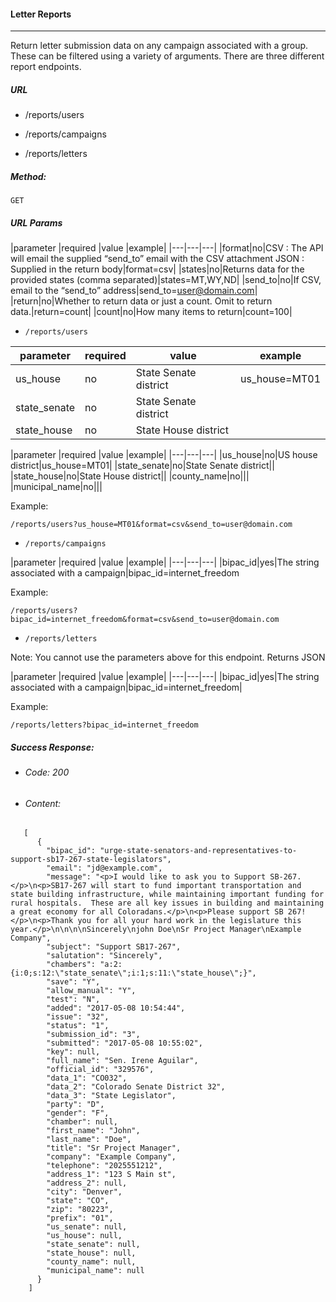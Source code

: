 #### Letter Reports
---

Return letter submission data on any campaign associated with a group.  These can be filtered using a variety of arguments. There are three different report endpoints.


 ##### URL

   * /reports/users

   * /reports/campaigns

   * /reports/letters


 ##### Method:

  `GET`

 ##### URL Params



 |parameter            |required   |value   |example|
 |---|---|---|
 |format|no|CSV : The API will email the supplied “send_to” email with the CSV attachment JSON : Supplied in the return body|format=csv|
 |states|no|Returns data for the provided states (comma separated)|states=MT,WY,ND|
 |send_to|no|If CSV, email to the “send_to” address|send_to=user@domain.com|
 |return|no|Whether to return data or just a count.  Omit to return data.|return=count|
 |count|no|How many items to return|count=100|


* `/reports/users`

| parameter  |  required | value  | example  |
|---|---|---|---|
|  us_house | no  | State Senate district  | us_house=MT01  |
|  state_senate | no  | State Senate district  |   |
| state_house  | no  |  State House district |   |


|parameter            |required   |value   |example|
|---|---|---|
|us_house|no|US house district|us_house=MT01|
|state_senate|no|State Senate district||
|state_house|no|State House district||
|county_name|no|||
|municipal_name|no|||

Example:
```
/reports/users?us_house=MT01&format=csv&send_to=user@domain.com

```


* `/reports/campaigns`


|parameter            |required   |value   |example|
|---|---|---|
|bipac_id|yes|The string associated with a campaign|bipac_id=internet_freedom

Example:
```
/reports/users?bipac_id=internet_freedom&format=csv&send_to=user@domain.com

```


*  `/reports/letters`


<p class="warning">
  Note: You cannot use the parameters above for this endpoint. Returns JSON
</p>


|parameter            |required   |value   |example|
|---|---|---|
|bipac_id|yes|The string associated with a campaign|bipac_id=internet_freedom|

Example:
```
/reports/letters?bipac_id=internet_freedom

```


 ##### Success Response:

   * ###### Code: 200 <br />
   * ###### Content:


```
   [
      {
        "bipac_id": "urge-state-senators-and-representatives-to-support-sb17-267-state-legislators",
        "email": "jd@example.com",
        "message": "<p>I would like to ask you to Support SB-267.</p>\n<p>SB17-267 will start to fund important transportation and state building infrastructure, while maintaining important funding for rural hospitals.  These are all key issues in building and maintaining a great economy for all Coloradans.</p>\n<p>Please support SB 267!</p>\n<p>Thank you for all your hard work in the legislature this year.</p>\n\n\n\nSincerely\njohn Doe\nSr Project Manager\nExample Company",
        "subject": "Support SB17-267",
        "salutation": "Sincerely",
        "chambers": "a:2:{i:0;s:12:\"state_senate\";i:1;s:11:\"state_house\";}",
        "save": "Y",
        "allow_manual": "Y",
        "test": "N",
        "added": "2017-05-08 10:54:44",
        "issue": "32",
        "status": "1",
        "submission_id": "3",
        "submitted": "2017-05-08 10:55:02",
        "key": null,
        "full_name": "Sen. Irene Aguilar",
        "official_id": "329576",
        "data_1": "CO032",
        "data_2": "Colorado Senate District 32",
        "data_3": "State Legislator",
        "party": "D",
        "gender": "F",
        "chamber": null,
        "first_name": "John",
        "last_name": "Doe",
        "title": "Sr Project Manager",
        "company": "Example Company",
        "telephone": "2025551212",
        "address_1": "123 S Main st",
        "address_2": null,
        "city": "Denver",
        "state": "CO",
        "zip": "80223",
        "prefix": "01",
        "us_senate": null,
        "us_house": null,
        "state_senate": null,
        "state_house": null,
        "county_name": null,
        "municipal_name": null
      }
    ]
```

